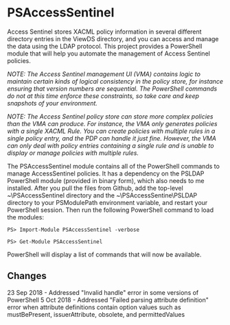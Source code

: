 # PSAccessSentinel
Access Sentinel stores XACML policy information in several different directory entries in the ViewDS directory, and you can access and manage the data using the LDAP protocol. This project provides a PowerShell module that will help you automate the management of Access Sentinel policies.

_NOTE: The Access Sentinel management UI (VMA) contains logic to maintain certain kinds of logical consistency in the policy store, for instance ensuring that version numbers are sequential. The PowerShell commands do not at this time enforce these constraints, so take care and keep snapshots of your environment._

_NOTE: The Access Sentinel policy store can store more complex policies than the VMA can produce. For instance, the VMA only generates policies with a single XACML Rule. You can create policies with multiple rules in a single policy entry, and the PDP can handle it just fine. However, the VMA can only deal with policy entries containing a single rule and is unable to display or manage policies with multiple rules._

The PSAccessSentinel module contains all of the PowerShell commands to manage AccessSentinel policies. It has a dependency on the PSLDAP PowerShell module (provided in binary form), which also needs to me installed.
After you pull the files from Github, add the top-level ~\PSAccessSentinel directory and the ~\PSAccessSentine\PSLDAP directory to your PSModulePath environment variable, and restart your PowerShell session. Then run the following PowerShell command to load the modules:

`PS> Import-Module PSAccessSentinel -verbose`

`PS> Get-Module PSAccessSentinel`

PowerShell will display a list of commands that will now be available.

## Changes
23 Sep 2018 - Addressed "Invalid handle" error in some versions of PowerShell
5 Oct 2018 - Addressed "Failed parsing attribute definition" error when attribute definitions contain option values such as mustBePresent, issuerAttribute, obsolete, and permittedValues
